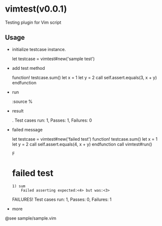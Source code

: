 # vimtest(v0.0.1)

Testing plugin for Vim script

## Usage

* initialize testcase instance.


    let testcase = vimtest#new('sample test')

* add test method


    function! testcase.sum()
      let x = 1
      let y = 2
      call self.assert.equals(3, x + y)
    endfunction

* run


    :source %

* result


    .
    Test cases run: 1, Passes: 1, Failures: 0

* failed message


    let testcase = vimtest#new('failed test')
    function! testcase.sum()
      let x = 1
      let y = 2
      call self.assert.equals(4, x + y)
    endfunction
    call vimtest#run()



    F

    # failed test
      1) sum
          Failed asserting expected:<4> but was:<3>

    FAILURES!
    Test cases run: 1, Passes: 0, Failures: 1


* more

@see sample/sample.vim
